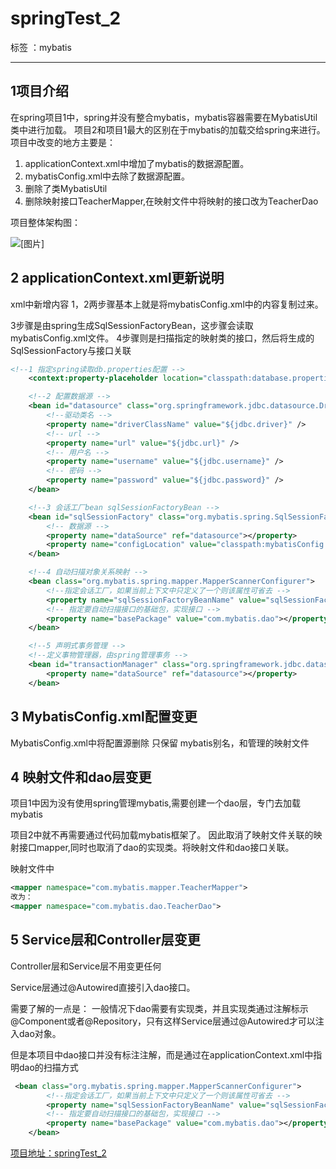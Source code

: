 ﻿# springTest_2

标签 ：mybatis

---

## 1项目介绍

在spring项目1中，spring并没有整合mybatis，mybatis容器需要在MybatisUtil类中进行加载。
项目2和项目1最大的区别在于mybatis的加载交给spring来进行。
项目中改变的地方主要是：

1. applicationContext.xml中增加了mybatis的数据源配置。
2. mybatisConfig.xml中去除了数据源配置。
3. 删除了类MybatisUtil
4. 删除映射接口TeacherMapper,在映射文件中将映射的接口改为TeacherDao

项目整体架构图：

![\[图片\]][1]

## 2 applicationContext.xml更新说明

xml中新增内容
1，2两步骤基本上就是将mybatisConfig.xml中的内容复制过来。

3步骤是由spring生成SqlSessionFactoryBean，这步骤会读取mybatisConfig.xml文件。
4步骤则是扫描指定的映射类的接口，然后将生成的SqlSessionFactory与接口关联

```xml
<!--1 指定spring读取db.properties配置 -->
    <context:property-placeholder location="classpath:database.properties"  />

    <!--2 配置数据源 -->
    <bean id="datasource" class="org.springframework.jdbc.datasource.DriverManagerDataSource">
        <!--驱动类名 -->
        <property name="driverClassName" value="${jdbc.driver}" />
        <!-- url -->
        <property name="url" value="${jdbc.url}" />
        <!-- 用户名 -->
        <property name="username" value="${jdbc.username}" />
        <!-- 密码 -->
        <property name="password" value="${jdbc.password}" />
    </bean>

    <!--3 会话工厂bean sqlSessionFactoryBean -->
    <bean id="sqlSessionFactory" class="org.mybatis.spring.SqlSessionFactoryBean">
        <!-- 数据源 -->
        <property name="dataSource" ref="datasource"></property>
        <property name="configLocation" value="classpath:mybatisConfig.xml"/>  
    </bean>

    <!--4 自动扫描对象关系映射 -->
    <bean class="org.mybatis.spring.mapper.MapperScannerConfigurer">
        <!--指定会话工厂，如果当前上下文中只定义了一个则该属性可省去 -->
        <property name="sqlSessionFactoryBeanName" value="sqlSessionFactory"></property>
        <!-- 指定要自动扫描接口的基础包，实现接口 -->
        <property name="basePackage" value="com.mybatis.dao"></property>
    </bean>

    <!--5 声明式事务管理 -->
    <!--定义事物管理器，由spring管理事务 -->
    <bean id="transactionManager" class="org.springframework.jdbc.datasource.DataSourceTransactionManager">
        <property name="dataSource" ref="datasource"></property>
    </bean>

```

## 3 MybatisConfig.xml配置变更

MybatisConfig.xml中将配置源删除
只保留 mybatis别名，和管理的映射文件

## 4 映射文件和dao层变更

项目1中因为没有使用spring管理mybatis,需要创建一个dao层，专门去加载mybatis

项目2中就不再需要通过代码加载mybatis框架了。
因此取消了映射文件关联的映射接口mapper,同时也取消了dao的实现类。将映射文件和dao接口关联。

映射文件中

```xml
<mapper namespace="com.mybatis.mapper.TeacherMapper">
改为：
<mapper namespace="com.mybatis.dao.TeacherDao">
```

## 5 Service层和Controller层变更

Controller层和Service层不用变更任何

Service层通过@Autowired直接引入dao接口。

需要了解的一点是：
一般情况下dao需要有实现类，并且实现类通过注解标示@Component或者@Repository，只有这样Service层通过@Autowired才可以注入dao对象。

但是本项目中dao接口并没有标注注解，而是通过在applicationContext.xml中指明dao的扫描方式

```xml
 <bean class="org.mybatis.spring.mapper.MapperScannerConfigurer">
        <!--指定会话工厂，如果当前上下文中只定义了一个则该属性可省去 -->
        <property name="sqlSessionFactoryBeanName" value="sqlSessionFactory"></property>
        <!-- 指定要自动扫描接口的基础包，实现接口 -->
        <property name="basePackage" value="com.mybatis.dao"></property>
    </bean>
```

[项目地址：springTest_2](https://github.com/hzaucheng/StudyNote/tree/master/6.spring%2Bmybatis%E6%95%B4%E5%90%88/SpringTest_2)

  [1]: http://static.zybuluo.com/HzauCheck/nszf2we96s3f2mjvhjcajuy6/K%5D%7B%28H2P1CL9%28%60JD%7DH%29RG7RN.png